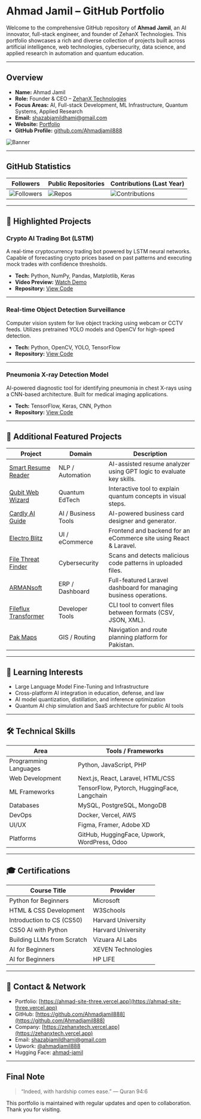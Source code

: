 
# Ahmad Jamil – GitHub Portfolio

Welcome to the comprehensive GitHub repository of **Ahmad Jamil**, an AI innovator, full-stack engineer, and founder of ZehanX Technologies. This portfolio showcases a rich and diverse collection of projects built across artificial intelligence, web technologies, cybersecurity, data science, and applied research in automation and quantum education.

---

## Overview

- **Name:** Ahmad Jamil
- **Role:** Founder & CEO – [ZehanX Technologies](https://zehanxtech.vercel.app/)
- **Focus Areas:** AI, Full-stack Development, ML Infrastructure, Quantum Systems, Applied Research
- **Email:** shazabjamildhami@gmail.com
- **Website:** [Portfolio](https://ahmad-site-three.vercel.app/)
- **GitHub Profile:** [github.com/Ahmadjamil888](https://github.com/Ahmadjamil888)

![Banner](https://images.unsplash.com/photo-1518770660439-4636190af475?ixlib=rb-4.0.3&auto=format&fit=crop&w=1650&q=80)

---

## GitHub Statistics

| Followers | Public Repositories | Contributions (Last Year) |
|-----------|---------------------|----------------------------|
| ![Followers](https://img.shields.io/github/followers/Ahmadjamil888?color=blue&label=Followers) | ![Repos](https://img.shields.io/github/repos/Ahmadjamil888?color=green&label=Public%20Repos) | ![Contributions](https://img.shields.io/github/contributions/2024/Ahmadjamil888?color=purple&label=Commits) |

---

## 🔹 Highlighted Projects

### Crypto AI Trading Bot (LSTM)
A real-time cryptocurrency trading bot powered by LSTM neural networks. Capable of forecasting crypto prices based on past patterns and executing mock trades with confidence thresholds.

- **Tech:** Python, NumPy, Pandas, Matplotlib, Keras
- **Video Preview:** [Watch Demo](https://user-images.githubusercontent.com/placeholder/trading-bot-preview.mp4)
- **Repository:** [View Code](https://github.com/Ahmadjamil888/CRYPTO-AI-TRADING-BOT-LSTM)

---

### Real-time Object Detection Surveillance
Computer vision system for live object tracking using webcam or CCTV feeds. Utilizes pretrained YOLO models and OpenCV for high-speed detection.

- **Tech:** Python, OpenCV, YOLO, TensorFlow
- **Repository:** [View Code](https://github.com/Ahmadjamil888/REALTIME-OBJ-DETECTION-SURVEILLANCE)

---

### Pneumonia X-ray Detection Model
AI-powered diagnostic tool for identifying pneumonia in chest X-rays using a CNN-based architecture. Built for medical imaging applications.

- **Tech:** TensorFlow, Keras, CNN, Python
- **Repository:** [View Code](https://github.com/Ahmadjamil888/PNEUMONIA-XRAY-AI-model)

---

## 🔸 Additional Featured Projects

| Project | Domain | Description |
|--------|--------|-------------|
| [Smart Resume Reader](https://github.com/Ahmadjamil888/smart-resume-reader) | NLP / Automation | AI-assisted resume analyzer using GPT logic to evaluate key skills. |
| [Qubit Web Wizard](https://github.com/Ahmadjamil888/qubit-web-wizard) | Quantum EdTech | Interactive tool to explain quantum concepts in visual steps. |
| [Cardly AI Guide](https://github.com/Ahmadjamil888/cardly-ai-guide) | AI / Business Tools | AI-powered business card designer and generator. |
| [Electro Blitz](https://github.com/Ahmadjamil888/electro-blitz) | UI / eCommerce | Frontend and backend for an eCommerce site using React & Laravel. |
| [File Threat Finder](https://github.com/Ahmadjamil888/file-threat-finder) | Cybersecurity | Scans and detects malicious code patterns in uploaded files. |
| [ARMANsoft](https://github.com/Ahmadjamil888/ARMANsoft) | ERP / Dashboard | Full-featured Laravel dashboard for managing business operations. |
| [Fileflux Transformer](https://github.com/Ahmadjamil888/fileflux-transformer) | Developer Tools | CLI tool to convert files between formats (CSV, JSON, XML). |
| [Pak Maps](https://github.com/Ahmadjamil888/pak-maps) | GIS / Routing | Navigation and route planning platform for Pakistan. |

---

## 📘 Learning Interests

- Large Language Model Fine-Tuning and Infrastructure
- Cross-platform AI integration in education, defense, and law
- AI model quantization, distillation, and inference optimization
- Quantum AI chip simulation and SaaS architecture for public AI tools

---

## 🛠 Technical Skills

| Area | Tools / Frameworks |
|------|--------------------|
| Programming Languages | Python, JavaScript, PHP |
| Web Development | Next.js, React, Laravel, HTML/CSS |
| ML Frameworks | TensorFlow, Pytorch, HuggingFace, Langchain |
| Databases | MySQL, PostgreSQL, MongoDB |
| DevOps | Docker, Vercel, AWS |
| UI/UX | Figma, Framer, Adobe XD |
| Platforms | GitHub, HuggingFace, Upwork, WordPress, Odoo |

---

## 🎓 Certifications

| Course Title | Provider |
|--------------|----------|
| Python for Beginners | Microsoft |
| HTML & CSS Development | W3Schools |
| Introduction to CS (CS50) | Harvard University |
| CS50 AI with Python | Harvard University |
| Building LLMs from Scratch | Vizuara AI Labs |
| AI for Beginners | XEVEN Technologies |
| AI for Beginners | HP LIFE |

---

## 📎 Contact & Network

- Portfolio: [https://ahmad-site-three.vercel.app](https://ahmad-site-three.vercel.app)
- GitHub: [https://github.com/Ahmadjamil888](https://github.com/Ahmadjamil888)
- Company: [https://zehanxtech.vercel.app](https://zehanxtech.vercel.app)
- Email: shazabjamildhami@gmail.com
- Upwork: [@ahmadjamil888](https://www.upwork.com/freelancers/~014d323b1c2d3274b6?viewMode=1)
- Hugging Face: [ahmad-jamil](https://huggingface.co/ahmad-jamil)

---

## Final Note

> “Indeed, with hardship comes ease.” — Quran 94:6

This portfolio is maintained with regular updates and open to collaboration. Thank you for visiting.
